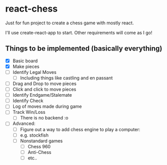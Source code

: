 # react-chess
Just for fun project to create a chess game with mostly react.

I'll use create-react-app to start.
Other requirements will come as I go!

## Things to be implemented (basically everything)
- [x] Basic board
- [x] Make pieces
- [ ] Identify Legal Moves
  - [ ] Including things like castling and en passant
- [ ] Drag and Drop to move pieces
- [ ] Click and click to move pieces
- [ ] Identify Endgame/Stalemate
- [ ] Identify Check
- [ ] Log of moves made during game
- [ ] Track Win/Loss
  - [ ] There is no backend :o
- [ ] Advanced:
  - [ ] Figure out a way to add chess engine to play a computer:
  - [ ] e.g. stockfish
  - [ ] Nonstandard games
    - [ ] Chess 960
    - [ ] Anti-Chess
    - [ ] etc..

